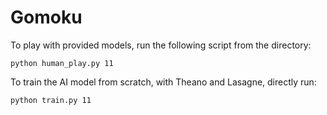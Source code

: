 # Gomoku

To play with provided models, run the following script from the directory:
```
python human_play.py 11
```

To train the AI model from scratch, with Theano and Lasagne, directly run:
```
python train.py 11
```
